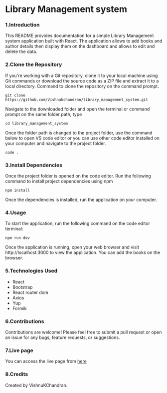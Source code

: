 # Library Management system

### 1.Introduction

This README provides documentation for a simple Library Management system application built with React. The application allows to add books and author details then display them on the dashboard and allows to edit and delete the data.

### 2.Clone the Repository

If you're working with a Git repository, clone it to your local machine using Git commands or download the source code as a ZIP file and extract it to a local directory. Command to clone the repository on the command prompt.

```
git clone https://github.com/Vishnukchandran/library_management_system.git
```

Navigate to the downloaded folder and open the terminal or command prompt on the same folder path, type

```
cd library_management_system
```

Once the folder path is changed to the project folder, use the command below to open VS code editor or you can use other code editor installed on your computer and navigate to the project folder.

```
code .
```

### 3.Install Dependencies

Once the project folder is opened on the code editor. Run the following command to install project dependencies using npm

```
npm install
```

Once the dependencies is installed, run the application on your computer.

### 4.Usage

To start the application, run the following command on the code editor terminal:

```
npm run dev
```

Once the application is running, open your web browser and visit http://localhost:3000 to view the application. You can add the books on the browser.

### 5.Technologies Used

- React
- Bootstrap
- React router dom
- Axios
- Yup
- Formik

### 6.Contributions

Contributions are welcome! Please feel free to submit a pull request or open an issue for any bugs, feature requests, or suggestions.

### 7.Live page

You can access the live page from [here](https://vkc-formik.netlify.app/)

### 8.Credits

Created by VishnuKChandran.
